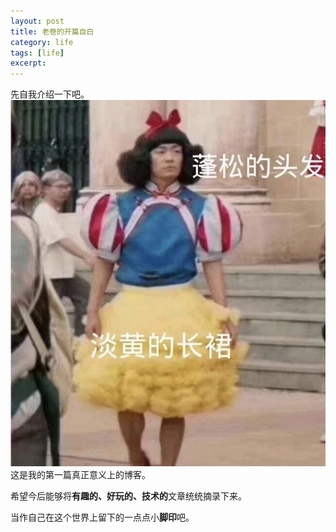 ```yaml
---
layout: post
title: 老卷的开篇自白
category: life
tags: [life]
excerpt: 
---
```


先自我介绍一下吧。
![](/assets/images/2020/0401/pg1.jpg)
这是我的第一篇真正意义上的博客。

希望今后能够将**有趣的、好玩的、技术的**文章统统摘录下来。

当作自己在这个世界上留下的一点点小**脚印**吧。